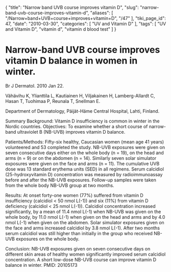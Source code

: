 {
    "title": "Narrow band UVB course improves vitamin D",
    "slug": "narrow-band-uvb-course-improves-vitamin-d",
    "aliases": [
        "/Narrow+band+UVB+course+improves+vitamin+D",
        "/47"
    ],
    "tiki_page_id": 47,
    "date": "2010-03-30",
    "categories": [
        "UV and Vitamin D"
    ],
    "tags": [
        "UV and Vitamin D",
        "vitamin d",
        "vitamin d blood test"
    ]
}


# Narrow-band UVB course improves vitamin D balance in women in winter.

Br J Dermatol. 2010 Jan 22. 

Vähävihu K, Ylianttila L, Kautiainen H, Viljakainen H, Lamberg-Allardt C, Hasan T, Tuohimaa P, Reunala T, Snellman E.

Department of Dermatology, Päijät-Häme Central Hospital, Lahti, Finland.

Summary Background: Vitamin D insufficiency is common in winter in the Nordic countries. Objectives: To examine whether a short course of narrow-band ultraviolet B (NB-UVB) improves vitamin D balance.

Patients/Methods: Fifty-six healthy, Caucasian women (mean age 41 years) volunteered and 53 completed the study. NB-UVB exposures were given on seven consecutive days either on the whole body (n = 19), on the head and arms (n = 9) or on the abdomen (n = 14). Similarly seven solar simulator exposures were given on the face and arms (n = 11). The cumulative UVB dose was 13 standard erythema units (SED) in all regimens. Serum calcidiol (25-hydroxyvitamin D) concentration was measured by radioimmunoassay before and after the NB-UVB exposures. Follow-up samples were taken from the whole body NB-UVB group at two months.

Results: At onset forty-one women (77%) suffered from vitamin D insufficiency (calcidiol &lt; 50 nmol L(-1)) and six (11%) from vitamin D deficiency (calcidiol &lt; 25 nmol L(-1)). Calcidiol concentration increased significantly, by a mean of 11.4 nmol L(-1) when NB-UVB was given on the whole body, by 11.0 nmol L(-1) when given on the head and arms and by 4.0 nmol L(-1) when given on the abdomen. Solar simulator exposures given on the face and arms increased calcidiol by 3.8 nmol L(-1). After two months serum calcidiol was still higher than initially in the group who received NB-UVB exposures on the whole body.

Conclusion: NB-UVB exposures given on seven consecutive days on different skin areas of healthy women significantly improved serum calcidiol concentration. A short low-dose NB-UVB course can improve vitamin D balance in winter. PMID: 20105173